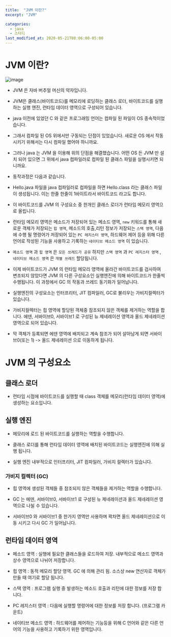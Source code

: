 ```yaml
---
title:  "JVM 이란?"
excerpt: "JVM"

categories:
  - java
  - 스터디
last_modified_at: 2020-05-21T08:06:00-05:00
---
```



# JVM 이란?

![image](https://user-images.githubusercontent.com/25449640/113674702-6f191200-96f5-11eb-80cb-fb35d588e0bd.png)

- JVM 은 자바 버추얼 머신의 약자입니다.

- JVM은 클래스(바이트코드)를 메모리에 로딩하는 클래스 로더, 바이트코드를 실행하는 실행 엔진, 런타임 데이터 영역으로 구성되어 있습니다.

- java 이전에 있었던 C 와 같은 프로그래밍 언어는 컴파일 된 파일이 OS 종속적이었습니다.

- 그래서 컴파일 된 OS 위에서만 구동되는 단점이 있었습니다. 새로운 OS 에서 작동 시키기 위해서는 다시 컴파일 했어야 하니까요.

- 그러나 java 는 JVM 을 이용해 위의 단점을 해결했습니다. 어떤 OS 든 JVM 만 설치 되어 있으면 그 위에서 java 컴파일러로 컴파일 된 클래스 파일을 실행시키면 되니까요.

- 동작과정은 다음과 같습니다.

- Hello.java 파일을 java 컴파일러로 컴파일을 하면 Hello.class 라는 클래스 파일이 생성됩니다. 이는 한줄 한줄이 1바이트라서 바이트코드 라고도 합니다.

- 이 바이트코드를 JVM 의 구성요소 중 한개인 클래스 로더가 런타임 메모리 영역으로 올립니다.

- 런타임 메모리 영역은 메소드가 저장되어 있는 메소드 영역, `new` 키워드를 통해 새로운 객체가 저장되는 `힙 영역`, 메소드의 호출,리턴 정보가 저장되는 `스택 영역`, 다음에 수행 될 명령어가 저장되어 있는 `PC 레지스터 영역`, 하드웨어 제어 등을 위해 다른 언어로 작성된 기능을 사용하고 기록하는 `네이티브 메소드 영역` 이 있습니다.

- `메소드 영역` 과 `힙 영역` 은 `모든 쓰레드가 공유` 하지만 `스택 영역` 과 `PC 레지스터 영역` , `네이티브 메소드 영역` 은 `개별 쓰레드` 할당됩니다.

- 이제 바이트코드가 JVM 의 런타임 메모리 영역에 올라간 바이트코드를 검사하여 변조되지 않았다면 JVM 의 다른 구성요소인 실행엔진에 의해 바이트코드가 한줄씩 수행됩니다. 이 과정에서 GC 의 작동과 쓰레드 동기화가 일어납니다.

- 실행엔진의 구성요소는 인터프리터, JIT 컴파일러, GC로 불리우는 가비지컬렉터가 있습니다.

- 가비지컬렉터는 힙 영역에 할당된 객체중 참조되지 않은 객체를 제거하는 역할을 합니다. 에덴, 서바이브0, 서바이브1 로 구성된 뉴 제네레이션 영역과 올드 제네레이션 영역으로 되어 있습니다.

- 막 객체가 등록되면 에덴 영역에 배치되고 계속 참조가 되어 살아남게 되면 서바이브0(또는 1) -> 올드 제네레이션 으로 이동하게 됩니다.


# JVM 의 구성요소

## 클래스 로더

- 런타임 시점에 바이트코드를 실행할 때 class 객체를 메모리(런타임 데이터 영역)에 생성하는 요소입니다.

## 실행 엔진

- 메모리에 로드 된 바이트코드를 실행하는 역할을 수행합니다.

- 클래스 로더를 통해 런타임 데이터 영역에 배치된 바이트코드는 실행엔진에 의해 실행 됩니다.

- 실행 엔진 내부적으로 인터프리터, JIT 컴파일러, 가비지 컬렉터가 있습니다.

### 가비지 컬렉터 (GC)

- 힙 영역에 생성된 객체들 중 참조되지 않은 객체들을 제거하는 역할을 수행합니다.

- GC 는 에덴, 서바이브0, 서바이브1 로 구성된 뉴 제네레이션과 올드 제네레이션 영역으로 나뉠 수 있습니다.

- 서바이브0 와 서바이브1 중 한가지 영역만 사용하며 꽉차면 올드 제네레이션으로 이동 시키고 다시 GC 가 일어납니다.

## 런타임 데이터 영역

- 메소드 영역 : 실행에 필요한 클래스들을 로드하여 저장. 내부적으로 메소드 영역과 상수 영역으로 나뉘어 저장합니다.

- 힙 영역 : 동적 메모리 할당 영역. GC 에 의해 관리 됨. 소스상 new 연산자로 객체가 만들 때 여기로 할당 됩니다.

- 스택 영역 : 프로그램 실행 중 발생하는 메소드 호출과 리턴에 대한 정보를 저장 합니다.

- PC 레지스터 영역 : 다음에 실행할 명령어에 대한 정보를 저장 합니다. (프로그램 카운트)

- 네이티브 메소드 영역 : 하드웨어를 제어하는 기능등을 위해 C 언어와 같은 다른 언어의 기능을 사용하고 기록하기 위한 영역입니다.